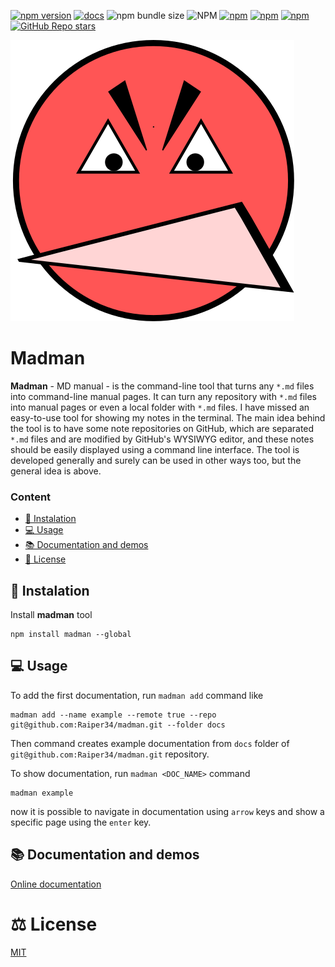 [![npm version](https://badge.fury.io/js/madman.svg)](https://badge.fury.io/js/madman)
[![docs](https://badgen.net/badge/docs/online/orange)](https://madman-cli.netlify.app)
![npm bundle size](https://img.shields.io/bundlephobia/min/madman)
![NPM](https://img.shields.io/npm/l/madman)
[![npm](https://img.shields.io/npm/dt/madman)](https://badge.fury.io/js/madman)
[![npm](https://img.shields.io/npm/dm/madman)](https://badge.fury.io/js/madman)
[![npm](https://img.shields.io/npm/dw/madman)](https://badge.fury.io/js/madman)
[![GitHub Repo stars](https://img.shields.io/github/stars/raiper34/madman)](https://github.com/Raiper34/madman)


![ngc simple text editor logo](assets/logo.svg)
# Madman
**Madman** - MD manual - is the command-line tool that turns any `*.md` files into command-line manual pages.
It can turn any repository with `*.md` files into manual pages or even a local folder with `*.md` files.
I have missed an easy-to-use tool for showing my notes in the terminal.
The main idea behind the tool is to have some note repositories on GitHub, which are separated `*.md` files and are modified by GitHub's WYSIWYG editor, and these notes should be easily displayed using a command line interface.
The tool is developed generally and surely can be used in other ways too, but the general idea is above.

### Content
- [🚀 Instalation](#-instalation)
- [💻 Usage](#-usage)
- [📚 Documentation and demos](#-documentation-and-demos)
- [📖 License](#-license)

## 🚀 Instalation

Install **madman** tool
```
npm install madman --global
```

## 💻 Usage
To add the first documentation, run `madman add` command like
```
madman add --name example --remote true --repo git@github.com:Raiper34/madman.git --folder docs
``` 
Then command creates example documentation from `docs` folder of `git@github.com:Raiper34/madman.git` repository.

To show documentation, run `madman <DOC_NAME>` command
```
madman example
```
now it is possible to navigate in documentation using `arrow` keys and show a specific page using the `enter` key.

## 📚 Documentation and demos
[Online documentation](https://madman-cli.netlify.app/)

# ⚖️ License
[MIT](https://choosealicense.com/licenses/mit/)
